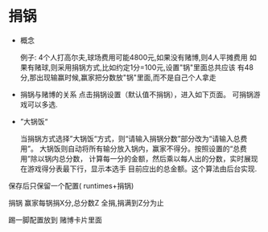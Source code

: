 # 捐锅 

- 概念
  
  例子: 4个人打高尔夫,球场费用可能4800元,如果没有赌博,则4人平摊费用
       如果有赌球,则采用捐锅方式,比如约定1分=100元,设置"锅"里面总共应该
       有48分,那出现输赢时候,赢家把分数放"锅"里面,而不是自己个人拿走




- 捐锅与赌博的关系
  点击捐锅设置（默认值不捐锅），进入如下页面。
  可捐锅游戏可以多选.
   

 - ”大锅饭“

    当捐锅方式选择”大锅饭“方式，则“请输入捐锅分数”部分改为“请输入总费用”。
大锅饭则自动将所有输分放入锅内，赢家不得分。按照设置的“总费用”除以锅内总分数，
计算每一分的金额，然后乘以每人出的分数，实时展现在游戏得分表最下行，显示本选手
目前应出的总金额。这个算法由后台实现.

  保存后只保留一个配置( runtimes+捐锅)

  捐锅 
  赢家每锅捐X分,总分数Z
  全捐,捐满到Z分为止


  踢一脚配置放到 赌博卡片里面